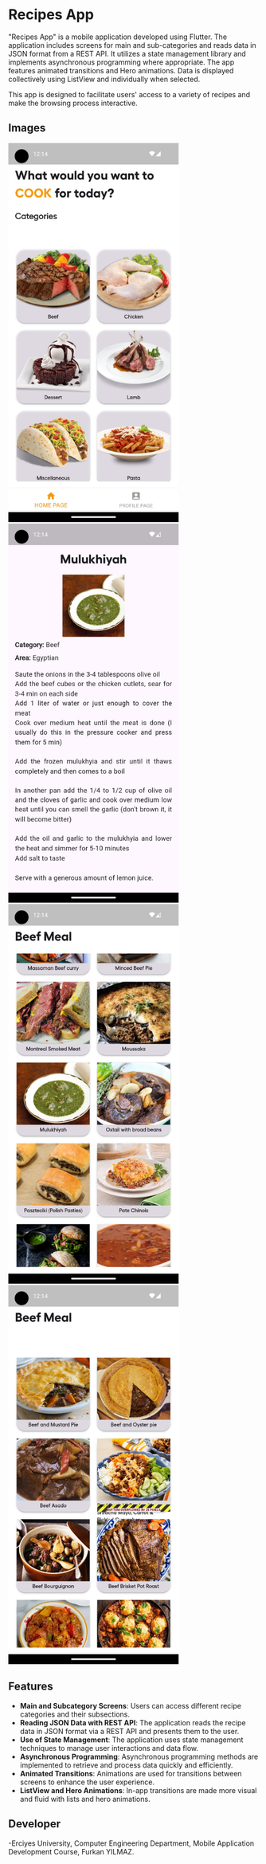 # Recipes App

"Recipes App" is a mobile application developed using Flutter. The application includes screens for main and sub-categories and reads data in JSON format from a REST API. It utilizes a state management library and implements asynchronous programming where appropriate. The app features animated transitions and Hero animations. Data is displayed collectively using ListView and individually when selected.

This app is designed to facilitate users' access to a variety of recipes and make the browsing process interactive.

## Images

<img width="342" alt="Ekran Resmi 2024-06-12 18 54 27" src="https://github.com/coderfeye13/MobileApplicationFinalExam/blob/main/assets/%20sc1.jpeg">
<img width="342" alt="Ekran Resmi 2024-06-12 18 54 27" src="https://github.com/coderfeye13/MobileApplicationFinalExam/blob/main/assets/sc2.jpeg">
<img width="342" alt="Ekran Resmi 2024-06-12 18 54 27" src="https://github.com/coderfeye13/MobileApplicationFinalExam/blob/main/assets/sc3.jpeg">
<img width="342" alt="Ekran Resmi 2024-06-12 18 54 27" src="https://github.com/coderfeye13/MobileApplicationFinalExam/blob/main/assets/sc4.jpeg">


## Features

- **Main and Subcategory Screens**: Users can access different recipe categories and their subsections.
- **Reading JSON Data with REST API**: The application reads the recipe data in JSON format via a REST API and presents them to the user.
- **Use of State Management**: The application uses state management techniques to manage user interactions and data flow.
- **Asynchronous Programming**: Asynchronous programming methods are implemented to retrieve and process data quickly and efficiently.
- **Animated Transitions**: Animations are used for transitions between screens to enhance the user experience.
- **ListView and Hero Animations**: In-app transitions are made more visual and fluid with lists and hero animations.



## Developer
-Erciyes University, Computer Engineering Department, Mobile Application Development Course, Furkan YILMAZ.
